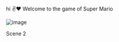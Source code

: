  hi ✌❤
Welcome to the game of Super Mario

![image](https://user-images.githubusercontent.com/100313500/173776806-30df67de-62ca-482c-b8a9-2eaaa1395096.png)

Scene 2


